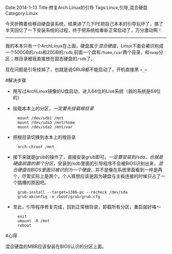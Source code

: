 Date:2014-1-13
Title:修复Arch Linux的引导
Tags:Linux,引导,混合硬盘
Category:Linux



今天折腾着给移动硬盘装系统，结果进了几下PE把自己本本的引导玩坏了，搞了半天回忆了一下安装系统的过程，终于把系统给重新正常启动了，万分激动啊！

---

我的本本只有一个ArchLinux在上面，硬盘属于*混合硬盘*，Linux下面会被识别成一个500GB的`/sda`和20GB的`/sdb`,前面一个盘有`/home`,`/var`两个目录，和`swap`分区；根目录被我直接放在固态硬盘的`/sdb`了。

现在问题是引导挂掉了，也就是说GRUB都不能启动了，开机直接黑 `>_<`

#解决步骤

- 用写过ArchLinux镜像的U盘启动，进入64位的Live系统（我的系统是64位的）
- 挂载本本上的分区，*一定要先挂载根目录*

        mount /dev/sdb1 /mnt
        mount /dev/sda3 /mnt/home
        mount /dev/sda2 /mnt/var

- 把根目录切换到本本上的根目录

        arch-chroot /mnt

- 接下来就是grub的操作了，直接安装grub即可。*一定要安装到/sda，也就是硬盘前面的那个分区*，安装到/sdb里面的引导程序不会被BIOS识别出来，*混合硬盘在BIOS里面只被识别为一个硬盘*，并不是像在系统里面看到一样是两个，尽管实际上是两个，个人猜想应该是因为硬盘与主板连接的时候只占了一个插槽的原因吧。

        grub-install --target=i386-pc --recheck /dev/sda
        grub-mkconfig -o /boot/grub/grub.cfg

- 至此，引导程序修复完成，回到正常根目录，卸载所有分区，重启就好咯～

        exit
        umount -R /mnt
        reboot

#心得

混合硬盘的MBR应该安装在BIOS认识的分区上面。
